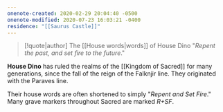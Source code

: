 ```yaml
---
onenote-created: 2020-02-29 20:04:40 -0500
onenote-modified: 2020-07-23 16:03:21 -0400
residence: "[[Saurus Castle]]"
---
```

>[!quote|author] The [[House words|words]] of House Dino
>"*Repent the past, and set fire to the future*."


**House Dino** has ruled the realms of the [[Kingdom of Sacred]] for many generations, since the fall of the reign of the Falknjir line. They originated with the Paraves line.

Their house words are often shortened to simply "*Repent and Set Fire*." Many grave markers throughout Sacred are marked *R+SF*.
